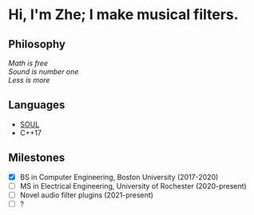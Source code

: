 # Hi, I'm Zhe; I make musical filters.

## Philosophy
*Math is free  
Sound is number one  
Less is more*

## Languages
- [SOUL](https://github.com/soul-lang/SOUL)
- C++17

## Milestones
- [X] BS in Computer Engineering, Boston University (2017-2020)
- [ ] MS in Electrical Engineering, University of Rochester (2020-present)
- [ ] Novel audio filter plugins (2021-present)
- [ ] ?
